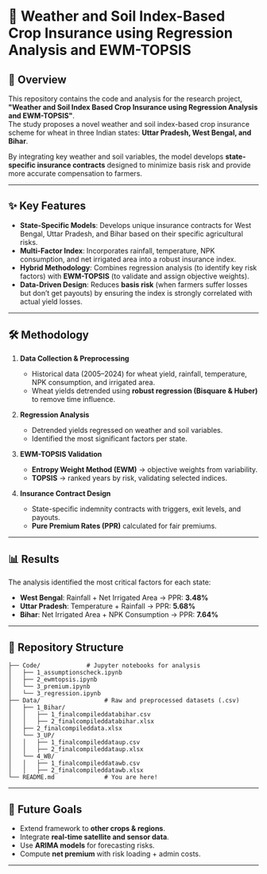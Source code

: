 # 🌾 Weather and Soil Index-Based Crop Insurance using Regression Analysis and EWM-TOPSIS

## 📝 Overview
This repository contains the code and analysis for the research project, **"Weather and Soil Index Based Crop Insurance using Regression Analysis and EWM-TOPSIS"**.  
The study proposes a novel weather and soil index-based crop insurance scheme for wheat in three Indian states: **Uttar Pradesh, West Bengal, and Bihar**.  

By integrating key weather and soil variables, the model develops **state-specific insurance contracts** designed to minimize basis risk and provide more accurate compensation to farmers.

---

## ✨ Key Features
- **State-Specific Models**: Develops unique insurance contracts for West Bengal, Uttar Pradesh, and Bihar based on their specific agricultural risks.  
- **Multi-Factor Index**: Incorporates rainfall, temperature, NPK consumption, and net irrigated area into a robust insurance index.  
- **Hybrid Methodology**: Combines regression analysis (to identify key risk factors) with **EWM-TOPSIS** (to validate and assign objective weights).  
- **Data-Driven Design**: Reduces **basis risk** (when farmers suffer losses but don’t get payouts) by ensuring the index is strongly correlated with actual yield losses.  

---

## 🛠️ Methodology
1. **Data Collection & Preprocessing**  
   - Historical data (2005–2024) for wheat yield, rainfall, temperature, NPK consumption, and irrigated area.  
   - Wheat yields detrended using **robust regression (Bisquare & Huber)** to remove time influence.  

2. **Regression Analysis**  
   - Detrended yields regressed on weather and soil variables.  
   - Identified the most significant factors per state.  

3. **EWM-TOPSIS Validation**  
   - **Entropy Weight Method (EWM)** → objective weights from variability.  
   - **TOPSIS** → ranked years by risk, validating selected indices.  

4. **Insurance Contract Design**  
   - State-specific indemnity contracts with triggers, exit levels, and payouts.  
   - **Pure Premium Rates (PPR)** calculated for fair premiums.  

---

## 📊 Results
The analysis identified the most critical factors for each state:

- **West Bengal**: Rainfall + Net Irrigated Area → PPR: **3.48%**  
- **Uttar Pradesh**: Temperature + Rainfall → PPR: **5.68%**  
- **Bihar**: Net Irrigated Area + NPK Consumption → PPR: **7.64%**  

---

## 📂 Repository Structure

````.
├── Code/             # Jupyter notebooks for analysis
│   ├── 1_assumptionscheck.ipynb
│   ├── 2_ewmtopsis.ipynb
│   └── 3_premium.ipynb
│   └── 3_regression.ipynb
├── Data/                  # Raw and preprocessed datasets (.csv)
│   ├── 1_Bihar/
│   │   ├── 1_finalcompileddatabihar.csv
│   │   ├── 2_finalcompileddatabihar.xlsx
│   ├── 2_finalcompileddata.xlsx
│   └── 3_UP/
│   │   ├── 1_finalcompileddataup.csv
│   │   ├── 2_finalcompileddataup.xlsx
│   └── 4_WB/
│   │   ├── 1_finalcompileddatawb.csv
│   │   ├── 2_finalcompileddatawb.xlsx
└── README.md              # You are here!
````
---

## 🚀 Future Goals
- Extend framework to **other crops & regions**.  
- Integrate **real-time satellite and sensor data**.  
- Use **ARIMA models** for forecasting risks.  
- Compute **net premium** with risk loading + admin costs.  

---


